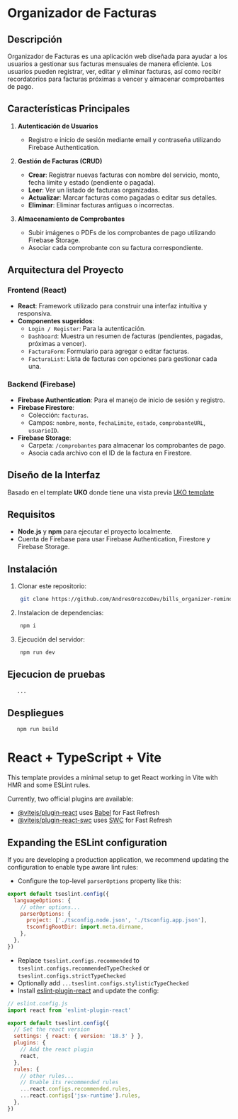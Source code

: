 # Organizador de Facturas

## Descripción

Organizador de Facturas es una aplicación web diseñada para ayudar a los usuarios a gestionar sus facturas mensuales de manera eficiente. Los usuarios pueden registrar, ver, editar y eliminar facturas, así como recibir recordatorios para facturas próximas a vencer y almacenar comprobantes de pago.

## Características Principales

1. **Autenticación de Usuarios**

   - Registro e inicio de sesión mediante email y contraseña utilizando Firebase Authentication.

2. **Gestión de Facturas (CRUD)**

   - **Crear**: Registrar nuevas facturas con nombre del servicio, monto, fecha límite y estado (pendiente o pagada).
   - **Leer**: Ver un listado de facturas organizadas.
   - **Actualizar**: Marcar facturas como pagadas o editar sus detalles.
   - **Eliminar**: Eliminar facturas antiguas o incorrectas.

3. **Almacenamiento de Comprobantes**

   - Subir imágenes o PDFs de los comprobantes de pago utilizando Firebase Storage.
   - Asociar cada comprobante con su factura correspondiente.

## Arquitectura del Proyecto

### Frontend (React)

- **React**: Framework utilizado para construir una interfaz intuitiva y responsiva.
- **Componentes sugeridos**:
  - `Login / Register`: Para la autenticación.
  - `Dashboard`: Muestra un resumen de facturas (pendientes, pagadas, próximas a vencer).
  - `FacturaForm`: Formulario para agregar o editar facturas.
  - `FacturaList`: Lista de facturas con opciones para gestionar cada una.

### Backend (Firebase)

- **Firebase Authentication**: Para el manejo de inicio de sesión y registro.
- **Firebase Firestore**:
  - Colección: `facturas`.
  - Campos: `nombre`, `monto`, `fechaLimite`, `estado`, `comprobanteURL`, `usuarioID`.
- **Firebase Storage**:
  - Carpeta: `/comprobantes` para almacenar los comprobantes de pago.
  - Asocia cada archivo con el ID de la factura en Firestore.

## Diseño de la Interfaz
Basado en el template **UKO** donde tiene una vista previa [UKO template](https://uko-react-free.netlify.app/dashboard)

## Requisitos

- **Node.js** y **npm** para ejecutar el proyecto localmente.
- Cuenta de Firebase para usar Firebase Authentication, Firestore y Firebase Storage.

## Instalación

1. Clonar este repositorio:
```bash
    git clone https://github.com/AndresOrozcoDev/bills_organizer-reminder.git
```

2. Instalacion de dependencias:
```bash
    npm i
```

3. Ejecución del servidor:
```bash
    npm run dev
```

## Ejecucion de pruebas

```bash
   ...
```

## Despliegues

```bash
   npm run build
```


# React + TypeScript + Vite

This template provides a minimal setup to get React working in Vite with HMR and some ESLint rules.

Currently, two official plugins are available:

- [@vitejs/plugin-react](https://github.com/vitejs/vite-plugin-react/blob/main/packages/plugin-react/README.md) uses [Babel](https://babeljs.io/) for Fast Refresh
- [@vitejs/plugin-react-swc](https://github.com/vitejs/vite-plugin-react-swc) uses [SWC](https://swc.rs/) for Fast Refresh

## Expanding the ESLint configuration

If you are developing a production application, we recommend updating the configuration to enable type aware lint rules:

- Configure the top-level `parserOptions` property like this:

```js
export default tseslint.config({
  languageOptions: {
    // other options...
    parserOptions: {
      project: ['./tsconfig.node.json', './tsconfig.app.json'],
      tsconfigRootDir: import.meta.dirname,
    },
  },
})
```

- Replace `tseslint.configs.recommended` to `tseslint.configs.recommendedTypeChecked` or `tseslint.configs.strictTypeChecked`
- Optionally add `...tseslint.configs.stylisticTypeChecked`
- Install [eslint-plugin-react](https://github.com/jsx-eslint/eslint-plugin-react) and update the config:

```js
// eslint.config.js
import react from 'eslint-plugin-react'

export default tseslint.config({
  // Set the react version
  settings: { react: { version: '18.3' } },
  plugins: {
    // Add the react plugin
    react,
  },
  rules: {
    // other rules...
    // Enable its recommended rules
    ...react.configs.recommended.rules,
    ...react.configs['jsx-runtime'].rules,
  },
})
```
